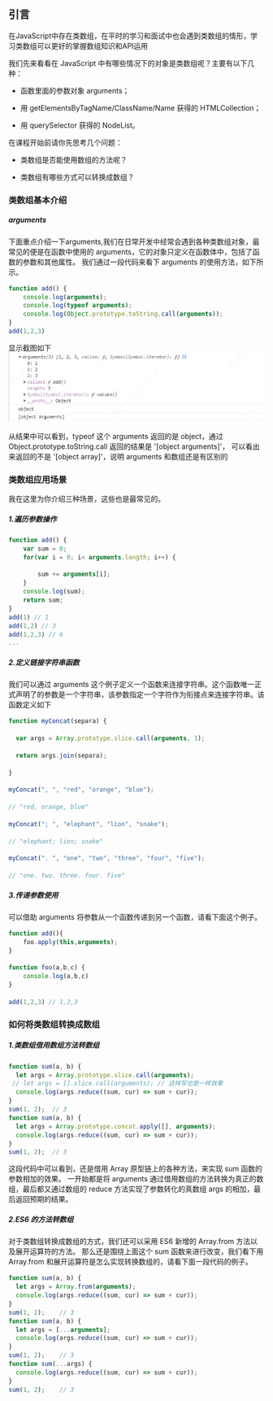 ## 引言
在JavaScript中存在类数组，在平时的学习和面试中也会遇到类数组的情形，学习类数组可以更好的掌握数组知识和API运用

我们先来看看在 JavaScript 中有哪些情况下的对象是类数组呢？主要有以下几种：

 - 函数里面的参数对象 arguments；

 - 用 getElementsByTagName/ClassName/Name 获得的 HTMLCollection；

 - 用 querySelector 获得的 NodeList。

在课程开始前请你先思考几个问题：

 - 类数组是否能使用数组的方法呢？

 - 类数组有哪些方式可以转换成数组？


### 类数组基本介绍

##### arguments
下面重点介绍一下arguments,我们在日常开发中经常会遇到各种类数组对象，最常见的便是在函数中使用的 arguments，它的对象只定义在函数体中，包括了函数的参数和其他属性。
我们通过一段代码来看下 arguments 的使用方法，如下所示。
```js
function add() {
	console.log(arguments);
	console.log(typeof arguments);
	console.log(Object.prototype.toString.call(arguments));
}
add(1,2,3)
```
显示截图如下
![类数组](../image/类数组.jpg)

从结果中可以看到，typeof 这个 arguments 返回的是 object，通过 Object.prototype.toString.call 返回的结果是 '[object arguments]'，
可以看出来返回的不是 '[object array]'，说明 arguments 和数组还是有区别的

### 类数组应用场景
我在这里为你介绍三种场景，这些也是最常见的。
##### 1.遍历参数操作
```js
function add() {
	var sum = 0;
	for(var i = 0; i< arguments.length; i++) {
		
		sum += arguments[i];
	}
	console.log(sum);
	return sum;
}
add(1) // 1
add(1,2) // 3
add(1,2,3) // 6
...
```

##### 2.定义链接字符串函数
我们可以通过 arguments 这个例子定义一个函数来连接字符串。这个函数唯一正式声明了的参数是一个字符串，该参数指定一个字符作为衔接点来连接字符串。该函数定义如下
```js
function myConcat(separa) {

  var args = Array.prototype.slice.call(arguments, 1);

  return args.join(separa);

}

myConcat(", ", "red", "orange", "blue");

// "red, orange, blue"

myConcat("; ", "elephant", "lion", "snake");

// "elephant; lion; snake"

myConcat(". ", "one", "two", "three", "four", "five");

// "one. two. three. four. five"
```

##### 3.传递参数使用
可以借助 arguments 将参数从一个函数传递到另一个函数，请看下面这个例子。
```js
function add(){
	foo.apply(this,arguments);
}

function foo(a,b,c) {
	console.log(a,b,c)
}

add(1,2,3) // 1,2,3
```

### 如何将类数组转换成数组

##### 1.类数组借用数组方法转数组
```js
function sum(a, b) {
  let args = Array.prototype.slice.call(arguments);
 // let args = [].slice.call(arguments); // 这样写也是一样效果
  console.log(args.reduce((sum, cur) => sum + cur));
}
sum(1, 2);  // 3
function sum(a, b) {
  let args = Array.prototype.concat.apply([], arguments);
  console.log(args.reduce((sum, cur) => sum + cur));
}
sum(1, 2);  // 3
```
这段代码中可以看到，还是借用 Array 原型链上的各种方法，来实现 sum 函数的参数相加的效果。
一开始都是将 arguments 通过借用数组的方法转换为真正的数组，最后都又通过数组的 reduce 方法实现了参数转化的真数组 args 的相加，最后返回预期的结果。

##### 2.ES6 的方法转数组
对于类数组转换成数组的方式，我们还可以采用 ES6 新增的 Array.from 方法以及展开运算符的方法。
那么还是围绕上面这个 sum 函数来进行改变，我们看下用 Array.from 和展开运算符是怎么实现转换数组的，请看下面一段代码的例子。
```js
function sum(a, b) {
  let args = Array.from(arguments);
  console.log(args.reduce((sum, cur) => sum + cur));
}
sum(1, 2);    // 3
function sum(a, b) {
  let args = [...arguments];
  console.log(args.reduce((sum, cur) => sum + cur));
}
sum(1, 2);    // 3
function sum(...args) {
  console.log(args.reduce((sum, cur) => sum + cur));
}
sum(1, 2);    // 3
```




